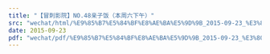 ```yaml
---
title: "【冒刺影院】NO.48亲子饭（本周六下午）"
src: "wechat/html/%E9%85%B7%E5%84%BF%E8%AE%BA%E5%9D%9B_2015-09-23_%E3%80%90%E5%86%92%E5%88%BA%E5%BD%B1%E9%99%A2%E3%80%91NO.48%E4%BA%B2%E5%AD%90%E9%A5%AD%EF%BC%88%E6%9C%AC%E5%91%A8%E5%85%AD%E4%B8%8B%E5%8D%88%EF%BC%89.html"
date: 2015-09-23
pdf: "wechat/pdf/%E9%85%B7%E5%84%BF%E8%AE%BA%E5%9D%9B_2015-09-23_%E3%80%90%E5%86%92%E5%88%BA%E5%BD%B1%E9%99%A2%E3%80%91NO.48%E4%BA%B2%E5%AD%90%E9%A5%AD%EF%BC%88%E6%9C%AC%E5%91%A8%E5%85%AD%E4%B8%8B%E5%8D%88%EF%BC%89.pdf"
---
```

